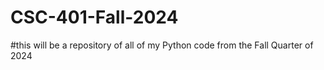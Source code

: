 # CSC-401-Fall-2024
#this will be a repository of all of my Python code from the Fall Quarter of 2024 
